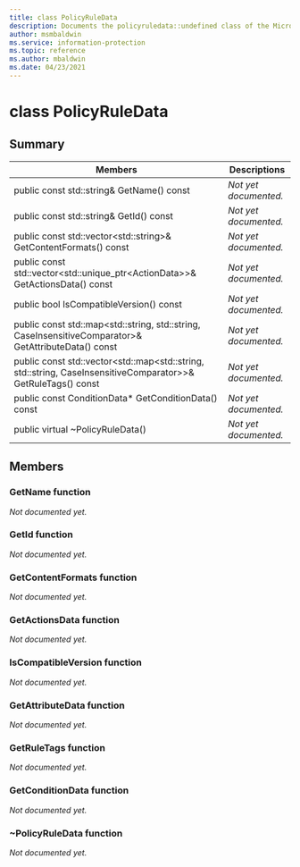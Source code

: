 ```yaml
---
title: class PolicyRuleData 
description: Documents the policyruledata::undefined class of the Microsoft Information Protection (MIP) SDK.
author: msmbaldwin
ms.service: information-protection
ms.topic: reference
ms.author: mbaldwin
ms.date: 04/23/2021
---
```


# class PolicyRuleData 
  
## Summary
 Members                        | Descriptions                                
--------------------------------|---------------------------------------------
public const std::string& GetName() const  | _Not yet documented._
public const std::string& GetId() const  | _Not yet documented._
public const std::vector\<std::string\>& GetContentFormats() const  | _Not yet documented._
public const std::vector\<std::unique_ptr\<ActionData\>\>& GetActionsData() const  | _Not yet documented._
public bool IsCompatibleVersion() const  | _Not yet documented._
public const std::map\<std::string, std::string, CaseInsensitiveComparator\>& GetAttributeData() const  | _Not yet documented._
public const std::vector\<std::map\<std::string, std::string, CaseInsensitiveComparator\>\>& GetRuleTags() const  | _Not yet documented._
public const ConditionData* GetConditionData() const  | _Not yet documented._
public virtual ~PolicyRuleData()  | _Not yet documented._
  
## Members
  
### GetName function
_Not documented yet._

  
### GetId function
_Not documented yet._

  
### GetContentFormats function
_Not documented yet._

  
### GetActionsData function
_Not documented yet._

  
### IsCompatibleVersion function
_Not documented yet._

  
### GetAttributeData function
_Not documented yet._

  
### GetRuleTags function
_Not documented yet._

  
### GetConditionData function
_Not documented yet._

  
### ~PolicyRuleData function
_Not documented yet._
